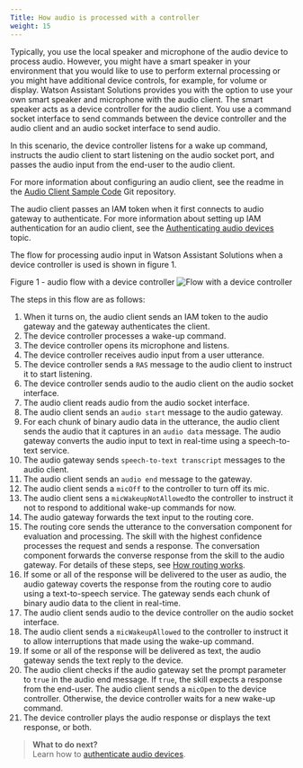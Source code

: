 ```yaml
---
Title: How audio is processed with a controller
weight: 15
---
```

Typically, you use the local speaker and microphone of the audio device to process audio. However, you might have a smart speaker in your environment that you would like to use to perform external processing or you might have additional device controls, for example, for volume or display. Watson Assistant Solutions provides you with the option to use your own smart speaker and microphone with the audio client. The smart speaker acts as a device controller for the audio client. You use a command socket interface to send commands between the device controller and the audio client and an audio socket interface to send audio.

In this scenario, the device controller listens for a wake up command, instructs the audio client to start listening on the audio socket port, and passes the audio input from the end-user to the audio client.

For more information about configuring an audio client, see the readme in the [Audio Client Sample Code](https://github.com/Watson-Personal-Assistant/AudioClientSampleCodeJava) Git repository.

The audio client passes an IAM token when it first connects to audio gateway to authenticate. For more information about setting up IAM authentication for an audio client, see the [Authenticating audio devices]({{site.baseurl}}/audio/audio_authentication) topic.

The flow for processing audio input in Watson Assistant Solutions when a device controller is used is shown in figure 1.

Figure 1 - audio flow with a device controller
![Flow with a device controller]({{site.baseurl}}/audio/controller.png)

The steps in this flow are as follows:
1.  When it turns on, the audio client sends an IAM token to the audio gateway and the gateway authenticates the client.
2. The device controller processes a wake-up command.
3. The device controller opens its microphone and listens.
4. The device controller receives audio input from a user utterance.
5. The device controller sends a `RAS` message to the audio client to instruct it to start listening.
6. The device controller sends audio to the audio client on the audio socket interface.
7. The audio client reads audio from the audio socket interface.
8. The audio client sends an `audio start` message to the audio gateway.
9. For each chunk of binary audio data in the utterance, the audio client sends the audio that it captures in an `audio data` message. The audio gateway converts the audio input to text in real-time using a speech-to-text service.
10. The audio gateway sends `speech-to-text transcript` messages to the audio client.
11. The audio client sends an `audio end` message to the gateway.
12. The audio client sends a `micOff` to the controller to turn off its mic.
13. The audio client sens a `micWakeupNotAllowed`to the controller to instruct it not to respond to additional wake-up commands for now.
14. The audio gateway forwards the text input to the routing core.
15. The routing core sends the utterance to the conversation component for evaluation and processing. The skill with the highest confidence processes the request and sends a response. The conversation component forwards the converse response from the skill to the audio gateway. For details of these steps, see [How routing works]({{site.baseurl}}/understand-service/how_it_works/).
16. If some or all of the response will be delivered to the user as audio, the audio gateway coverts the response from the routing core to audio using a text-to-speech service.  The gateway sends each chunk of binary audio data to the client in real-time.
17. The audio client sends audio to the device controller on the audio socket interface.
18. The audio client sends a `micWakeupAllowed` to the controller to instruct it to allow interruptions that made using the wake-up command.
19. If some or all of the response will be delivered as text, the audio gateway sends the text reply to the device.
20. The audio client checks if the audio gateway set the prompt parameter to `true` in the audio end message. If `true`, the skill expects a response from the end-user.  The audio client sends a `micOpen` to the device controller.  Otherwise, the device controller waits for a new wake-up command.
21. The device controller plays the audio response or displays the text response, or both.

> **What to do next?**<br/>
Learn how to [authenticate audio devices]({{site.baseurl}}/audio/audio_authentication/).

